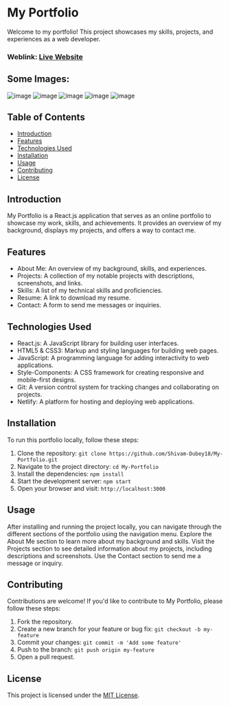 # My Portfolio
Welcome to my portfolio! This project showcases my skills, projects, and experiences as a web developer.

### Weblink: [Live Website](https://shivam18portfolio.netlify.app/)
## Some Images:
![image](https://github.com/Shivam-Dubey18/My-Portfolio/assets/152854367/c4366e67-6807-49ba-b294-371b0b8eadc6)
![image](https://github.com/Shivam-Dubey18/My-Portfolio/assets/152854367/8cb87f5c-39c5-4f70-aabd-abc944767313)
![image](https://github.com/Shivam-Dubey18/My-Portfolio/assets/152854367/6b648e43-e74a-413d-821a-4e7d5848de27)
![image](https://github.com/Shivam-Dubey18/My-Portfolio/assets/152854367/cf87cfca-facd-480d-a64e-179f836e2440)
![image](https://github.com/Shivam-Dubey18/My-Portfolio/assets/152854367/d0de5b4d-b4b4-4d5a-8c6b-d72a8faf66f0)

## Table of Contents
- [Introduction](#introduction)
- [Features](#features)
- [Technologies Used](#technologies-used)
- [Installation](#installation)
- [Usage](#usage)
- [Contributing](#contributing)
- [License](#license)

## Introduction
My Portfolio is a React.js application that serves as an online portfolio to showcase my work, skills, and achievements. It provides an overview of my background, displays my projects, and offers a way to contact me.

## Features
- About Me: An overview of my background, skills, and experiences.
- Projects: A collection of my notable projects with descriptions, screenshots, and links.
- Skills: A list of my technical skills and proficiencies.
- Resume: A link to download my resume.
- Contact: A form to send me messages or inquiries.

## Technologies Used
- React.js: A JavaScript library for building user interfaces.
- HTML5 & CSS3: Markup and styling languages for building web pages.
- JavaScript: A programming language for adding interactivity to web applications.
- Style-Components: A CSS framework for creating responsive and mobile-first designs.
- Git: A version control system for tracking changes and collaborating on projects.
- Netlify: A platform for hosting and deploying web applications.

## Installation
To run this portfolio locally, follow these steps:

1. Clone the repository: `git clone https://github.com/Shivam-Dubey18/My-Portfolio.git`
2. Navigate to the project directory: `cd My-Portfolio`
3. Install the dependencies: `npm install`
4. Start the development server: `npm start`
5. Open your browser and visit: `http://localhost:3000`

## Usage
After installing and running the project locally, you can navigate through the different sections of the portfolio using the navigation menu. Explore the About Me section to learn more about my background and skills. Visit the Projects section to see detailed information about my projects, including descriptions and screenshots. Use the Contact section to send me a message or inquiry.

## Contributing
Contributions are welcome! If you'd like to contribute to My Portfolio, please follow these steps:

1. Fork the repository.
2. Create a new branch for your feature or bug fix: `git checkout -b my-feature`
3. Commit your changes: `git commit -m 'Add some feature'`
4. Push to the branch: `git push origin my-feature`
5. Open a pull request.

## License
This project is licensed under the [MIT License](LICENSE).
